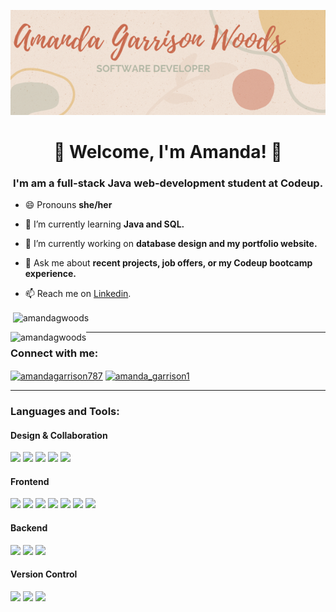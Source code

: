 ![Header](https://github.com/amandagwoods/amandagwoods/blob/main/readme_header.png)


<h1 align="center">🌿 Welcome, I'm Amanda! 🌿</h1>
<h3 align="center">I'm am a full-stack Java web-development student at Codeup.</h3>


- 😄 Pronouns **she/her**

- 🌱 I’m currently learning **Java and SQL.**

- 🔭 I’m currently working on **database design and my portfolio website.**

- 💬 Ask me about **recent projects, job offers, or my Codeup bootcamp experience.**

- 📫 Reach me on [Linkedin](https://www.linkedin.com/in/amandagarrison787/ "Linkedin").

<p>&nbsp;<img align="center" src="https://github-readme-stats.vercel.app/api?username=amandagwoods&theme=onedark&show_icons=true&locale=en" alt="amandagwoods" /></p>

<p><img align="left" src="https://github-readme-stats.vercel.app/api/top-langs?username=amandagwoods&theme=onedark&show_icons=true&locale=en&layout=compact" alt="amandagwoods" /></p>


---

<h3 align="left">Connect with me:</h3>
<p align="left">
<a href="https://linkedin.com/in/amandagarrison787" target="blank"><img align="center" src="https://cdn.jsdelivr.net/npm/simple-icons@3.0.1/icons/linkedin.svg" alt="amandagarrison787" height="30" width="40" /></a>
<a href="https://www.hackerrank.com/amanda_garrison1" target="blank"><img align="center" src="https://cdn.jsdelivr.net/npm/simple-icons@3.0.1/icons/hackerrank.svg" alt="amanda_garrison1" height="30" width="40" /></a>
</p>

---

<h3 align="left">Languages and Tools:</h3>

#### Design & Collaboration
<p float="left">
  <img src="https://img.shields.io/badge/figma%20-%23F24E1E.svg?&style=for-the-badge&logo=figma&logoColor=white"/>
  <img src="https://img.shields.io/badge/adobe%20illustrator%20-%23FF9A00.svg?&style=for-the-badge&logo=adobe%20illustrator&logoColor=white"/>
  <img src="https://img.shields.io/badge/adobe%20photoshop%20-%2331A8FF.svg?&style=for-the-badge&logo=adobe%20photoshop&logoColor=white"/>
  <img src="https://img.shields.io/badge/zoom%20-%232D8CFF.svg?&style=for-the-badge&logo=zoom&logoColor=white"/>
  <img src="https://img.shields.io/badge/trello%20-%230079BF.svg?&style=for-the-badge&logo=trello&logoColor=white"/>

</p>

#### Frontend
<p float="left">
  <img src="https://img.shields.io/badge/javascript%20-%23323330.svg?&style=for-the-badge&logo=javascript&logoColor=%23F7DF1E"/>
  <img src="https://img.shields.io/badge/html5%20-%23E34F26.svg?&style=for-the-badge&logo=html5&logoColor=white"/>
  <img src="https://img.shields.io/badge/css3%20-%231572B6.svg?&style=for-the-badge&logo=css3&logoColor=white"/>
  <img src="https://img.shields.io/badge/bootstrap%20-%23563D7C.svg?&style=for-the-badge&logo=bootstrap&logoColor=white"/>
  <img src="https://img.shields.io/badge/jquery%20-%230769AD.svg?&style=for-the-badge&logo=jquery&logoColor=white"/>
  <img src="https://img.shields.io/badge/mapbox%20-%230769AD.svg?&style=for-the-badge&logo=mapbox&logoColor=white"/>
  <img src="https://img.shields.io/badge/jasmine%20-%23000000.svg?&style=for-the-badge&logo=jasmine&logoColor=white"/>
</p>

#### Backend
<p float="left">
  <img src="https://img.shields.io/badge/java-%23ED8B00.svg?&style=for-the-badge&logo=java&logoColor=white"/>
  <img src="https://img.shields.io/badge/mysql-%2300f.svg?&style=for-the-badge&logo=mysql&logoColor=white"/>
   <img src="https://img.shields.io/badge/spring%20-%236DB33F.svg?&style=for-the-badge&logo=spring&logoColor=white"/>
</p>

#### Version Control
<p float="left">
  <img src="https://img.shields.io/badge/git%20-%23F05033.svg?&style=for-the-badge&logo=git&logoColor=white"/>
  <img src="https://img.shields.io/badge/github%20-%23121011.svg?&style=for-the-badge&logo=github&logoColor=white"/>
  <img src="https://img.shields.io/badge/gitkraken%20-%23179287.svg?&style=for-the-badge&logo=gitkraken&logoColor=white"/>

</p>




<!--### -%23F24E1E

Hi there, I'm Amanda. 👋

I'm am a full-stack Java web-development student at Codeup.

- 🌱 I’m currently learning Java and SQL. 
- 🔭 I’m currently working on database design and my portfolio website.
- 📫 How to reach me: by email.
- 💬 Ask me about movies, trying to be sustainable, and gardening.

  

**amandagwoods/amandagwoods** is a ✨ _special_ ✨ repository because its `README.md` (this file) appears on your GitHub profile.

Here are some ideas to get you started:

- 🔭 I’m currently working on ...

- 👯 I’m looking to collaborate on ...
- 🤔 I’m looking for help with ...
- 💬 Ask me about ...

- ⚡ Fun fact: ...
-->
